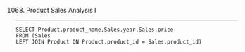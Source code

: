 1068. Product Sales Analysis I
-------------------------------------------------------
```
SELECT Product.product_name,Sales.year,Sales.price
FROM (Sales
LEFT JOIN Product ON Product.product_id = Sales.product_id)
```
